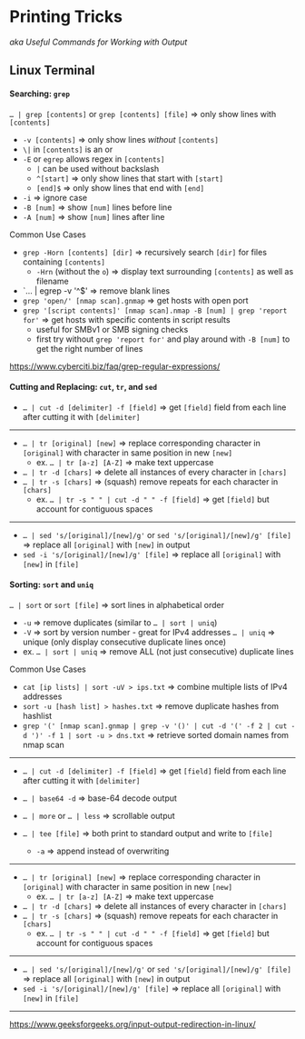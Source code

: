# Printing Tricks
*aka Useful Commands for Working with Output*

## Linux Terminal

#### Searching: `grep`
`… | grep [contents]` or `grep [contents] [file]` ⇒ only show lines with `[contents]`
- `-v [contents]` ⇒ only show lines *without* `[contents]`
- `\|` in `[contents]` is an or
- `-E` or `egrep` allows regex in `[contents]`
  - `|` can be used without backslash
  - `^[start]` ⇒ only show lines that start with `[start]`
  - `[end]$` ⇒ only show lines that end with `[end]`
- `-i` ⇒ ignore case
- `-B [num]` ⇒ show `[num]` lines before line
- `-A [num]` ⇒ show `[num]` lines after line

Common Use Cases
- `grep -Horn [contents] [dir]` ⇒ recursively search `[dir]` for files containing `[contents]`
  - `-Hrn` (without the `o`) ⇒ display text surrounding `[contents]` as well as filename
- `… | egrep -v '^$' ⇒ remove blank lines
- `grep 'open/' [nmap scan].gnmap` ⇒ get hosts with open port
- `grep '[script contents]' [nmap scan].nmap -B [num] | grep 'report for'` ⇒ get hosts with specific contents in script results
  - useful for SMBv1 or SMB signing checks
  - first try without `grep 'report for'` and play around with `-B [num]` to get the right number of lines

https://www.cyberciti.biz/faq/grep-regular-expressions/

#### Cutting and Replacing: `cut`, `tr`, and `sed`
- `… | cut -d [delimiter] -f [field]` ⇒ get `[field]` field from each line after cutting it with `[delimiter]`
---
- `… | tr [original] [new]` ⇒ replace corresponding character in `[original]` with character in same position in new `[new]`
  - ex. `… | tr [a-z] [A-Z]` ⇒ make text uppercase
- `… | tr -d [chars]` ⇒ delete all instances of every character in `[chars]`
- `… | tr -s [chars]` ⇒ (squash) remove repeats for each character in `[chars]`
  - ex. `… | tr -s " " | cut -d " " -f [field]` ⇒ get `[field]` but account for contiguous spaces
---
- `… | sed 's/[original]/[new]/g'` or `sed 's/[original]/[new]/g' [file]` ⇒ replace all `[original]` with `[new]` in output
- `sed -i 's/[original]/[new]/g' [file]` ⇒ replace all `[original]` with `[new]` in `[file]`

#### Sorting: `sort` and `uniq`
`… | sort` or `sort [file]` ⇒ sort lines in alphabetical order
- `-u` ⇒ remove duplicates (similar to `… | sort | uniq`)
- `-V` ⇒ sort by version number - great for IPv4 addresses
`… | uniq` ⇒ unique (only display consecutive duplicate lines once)
- ex. `… | sort | uniq` ⇒ remove ALL (not just consecutive) duplicate lines

Common Use Cases
- `cat [ip lists] | sort -uV > ips.txt` ⇒ combine multiple lists of IPv4 addresses
- `sort -u [hash list] > hashes.txt` ⇒ remove duplicate hashes from hashlist
- `grep '(' [nmap scan].gnmap | grep -v '()' | cut -d '(' -f 2 | cut -d ')' -f 1 | sort -u > dns.txt` ⇒ retrieve sorted domain names from nmap scan

---
- `… | cut -d [delimiter] -f [field]` ⇒ get `[field]` field from each line after cutting it with `[delimiter]`

- `… | base64 -d` ⇒ base-64 decode output
- `… | more` or `… | less` ⇒ scrollable output
- `… | tee [file]` ⇒ both print to standard output and write to `[file]`
  - `-a` ⇒ append instead of overwriting
---
- `… | tr [original] [new]` ⇒ replace corresponding character in `[original]` with character in same position in new `[new]`
  - ex. `… | tr [a-z] [A-Z]` ⇒ make text uppercase
- `… | tr -d [chars]` ⇒ delete all instances of every character in `[chars]`
- `… | tr -s [chars]` ⇒ (squash) remove repeats for each character in `[chars]`
  - ex. `… | tr -s " " | cut -d " " -f [field]` ⇒ get `[field]` but account for contiguous spaces
---
- `… | sed 's/[original]/[new]/g'` or `sed 's/[original]/[new]/g' [file]` ⇒ replace all `[original]` with `[new]` in output
- `sed -i 's/[original]/[new]/g' [file]` ⇒ replace all `[original]` with `[new]` in `[file]`
---
https://www.geeksforgeeks.org/input-output-redirection-in-linux/

